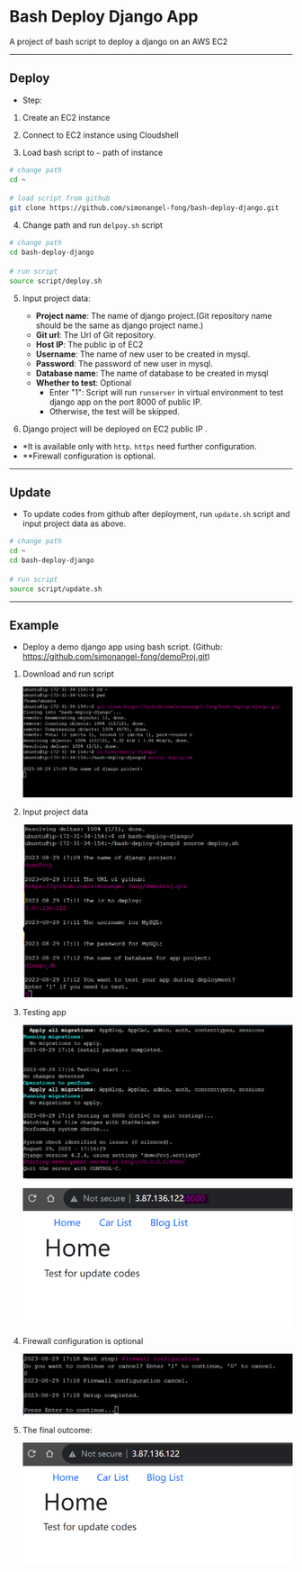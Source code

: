 # Bash Deploy Django App

A project of bash script to deploy a django on an AWS EC2

---

## Deploy

- Step:

1. Create an EC2 instance

2. Connect to EC2 instance using Cloudshell

3. Load bash script to `~` path of instance

```sh
# change path
cd ~

# load script from github
git clone https://github.com/simonangel-fong/bash-deploy-django.git
```

4. Change path and run `delpoy.sh` script

```sh
# change path
cd bash-deploy-django

# run script
source script/deploy.sh
```

5. Input project data:
   
   - **Project name**: The name of django project.(Git repository name should be the same as django project name.)
   - **Git url**: The Url of Git repository.
   - **Host IP**: The public ip of EC2
   - **Username**: The name of new user to be created in mysql.
   - **Password**: The password of new user in mysql.
   - **Database name**: The name of database to be created in mysql
   - **Whether to test**: Optional
     - Enter "1": Script will run `runserver` in virtual environment to test django app on the port 8000 of public IP.
     - Otherwise, the test will be skipped.

6. Django project will be deployed on EC2 public IP .

- *It is available only with `http`. `https` need further configuration.
- **Firewall configuration is optional. 

---

## Update

- To update codes from github after deployment, run `update.sh` script and input project data as above.

```sh
# change path
cd ~
cd bash-deploy-django

# run script
source script/update.sh

```

---

## Example

- Deploy a demo django app using bash script. (Github: https://github.com/simonangel-fong/demoProj.git)

1. Download and run script

   ![download script](./pic/download_script.png)

2. Input project data

   ![input project data](./pic/input_project_data.png)

3. Testing app

   ![testing app](./pic/testing01.png)

   ![testing app](./pic/testing02.png)

4. Firewall configuration is optional

   ![firewall](./pic/firewall.png)

5. The final outcome:

    ![deployed](./pic/web.png)